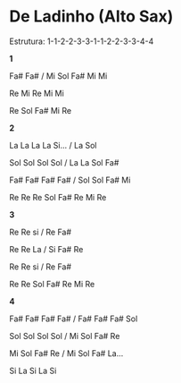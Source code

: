 # **De Ladinho (Alto Sax)**

Estrutura: 1-1-2-2-3-3-1-1-2-2-3-3-4-4

**1**

Fa# Fa# / Mi Sol Fa# Mi Mi

Re Mi Re Mi Mi

Re Sol Fa# Mi Re

**2**

La La La La Si... / La Sol

Sol Sol Sol Sol / La La Sol Fa#

Fa# Fa# Fa# Fa# / Sol Sol Fa# Mi

Re Re Re Sol Fa# Re Mi Re

**3**

Re Re si / Re Fa#

Re Re La / Si Fa# Re

Re Re si / Re Fa#

Re Re Sol Fa# Re Mi Re

**4**

Fa# Fa# Fa# Fa# / Fa# Fa# Fa# Sol

Sol Sol Sol Sol / Mi Sol Fa# Re

Mi Sol Fa# Re / Mi Sol Fa# La...

Si La Si La Si